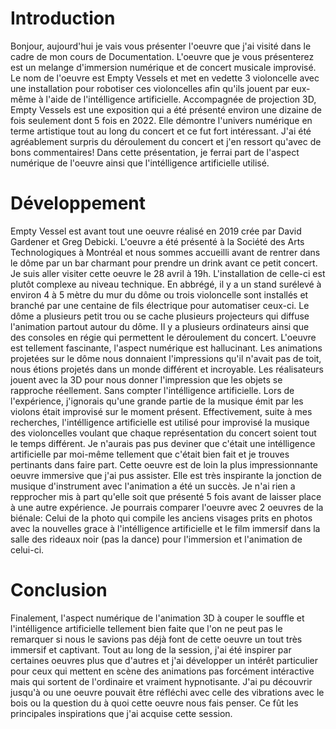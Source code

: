 # Introduction
Bonjour, aujourd'hui je vais vous présenter l'oeuvre que j'ai visité dans le cadre de mon cours de Documentation. L'oeuvre que je vous présenterez est un melange d'immersion
numérique et de concert musicale improvisé. Le nom de l'oeuvre est Empty Vessels et met en vedette 3 violoncelle avec une installation pour robotiser ces violoncelles afin qu'ils
jouent par eux-même à l'aide de l'intélligence artificielle. Accompagnée de projection 3D, Empty Vessels est une exposition qui a été présenté environ une dizaine de fois seulement dont 5
fois en 2022. Elle démontre l'univers numérique en terme artistique tout au long du concert et ce fut fort intéressant. J'ai été agréablement surpris du déroulement du concert
et j'en ressort qu'avec de bons commentaires! Dans cette présentation, je ferrai part de l'aspect numérique de l'oeuvre ainsi que l'intélligence artificielle utilisé.

# Développement
Empty Vessel est avant tout une oeuvre réalisé en 2019 crée par David Gardener et Greg Debicki. L'oeuvre a été présenté à la Société des Arts Technologiques à Montréal et nous sommes
accueilli avant de rentrer dans le dôme par un bar charmant pour prendre un drink avant ce petit concert. Je suis aller visiter cette oeuvre le 28 avril à 19h. L'installation de celle-ci
est plutôt complexe au niveau technique. En abbrégé, il y a un stand surélevé à environ 4 à 5 mètre du mur du dôme ou trois violoncelle sont installés et branché par une centaine de fils
électrique pour automatiser ceux-ci. Le dôme a plusieurs petit trou ou se cache plusieurs projecteurs qui diffuse l'animation partout autour du dôme. Il y a plusieurs ordinateurs ainsi que
des consoles en régie qui permettent le déroulement du concert. L'oeuvre est tellement fascinante, l'aspect numérique est hallucinant. Les animations projetées sur le dôme nous donnaient
l'impressions qu'il n'avait pas de toit, nous étions projetés dans un monde différent et incroyable. Les réalisateurs jouent avec la 3D pour nous donner l'impression que les objets se rapproche
réellement. Sans compter l'intélligence artificielle. Lors de l'expérience, j'ignorais qu'une grande partie de la musique émit par les violons était improvisé sur le moment présent.
Effectivement, suite à mes recherches, l'intélligence artificielle est utilisé pour improvisé la musique des violoncelles voulant que chaque représentation du concert soient tout le temps
différent. Je n'aurais pas pus deviner que c'était une intélligence artificielle par moi-même tellement que c'était bien fait et je trouves pertinants dans faire part. Cette oeuvre
est de loin la plus impressionnante oeuvre immersive que j'ai pus assister. Elle est très inspirante la jonction de musique d'instrument avec l'animation a été un succès. Je n'ai rien
a repprocher mis à part qu'elle soit que présenté 5 fois avant de laisser place à une autre expérience. Je pourrais comparer l'oeuvre avec 2 oeuvres de la biénale: Celui de la photo 
qui compile les anciens visages prits en photos avec la nouvelles grace à l'intélligence artificielle et le film immersif dans la salle des rideaux noir (pas la dance) pour l'immersion et 
l'animation de celui-ci.

# Conclusion
Finalement, l'aspect numérique de l'animation 3D à couper le souffle et l'intélligence artificielle tellement bien faite que l'on ne peut pas le remarquer si nous le savions pas déjà font
de cette oeuvre un tout très immersif et captivant. Tout au long de la session, j'ai été inspirer par certaines oeuvres plus que d'autres et j'ai développer un intérêt particulier
pour ceux qui mettent en scène des animations pas forcément intéractive mais qui sortent de l'ordinaire et vraiment hypnotisante. J'ai pu découvrir jusqu'à ou une oeuvre pouvait être réfléchi
avec celle des vibrations avec le bois ou la question du à quoi cette oeuvre nous fais penser. Ce fût les principales inspirations que j'ai acquise cette session.
